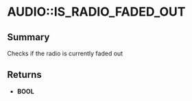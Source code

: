 # AUDIO::IS_RADIO_FADED_OUT

## Summary
Checks if the radio is currently faded out

## Returns
* **BOOL**